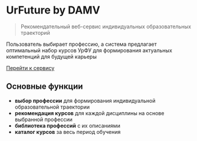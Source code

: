 # UrFuture by DAMV

> Рекомендательный веб-сервис индивидуальных образовательных траекторий

Пользователь выбирает профессию, а система предлагает оптимальный набор курсов УрФУ для формирования актуальных компетенций для будущей карьеры

[Перейти к сервису](http://app.urfuture.tech)

## Основные функции

* **выбор профессии** для формирования индивидуальной образовательной траектории
* **рекомендация курсов** для каждой дисциплины на основе выбранной профессии
* **библиотека профессий** с их описаниями
* **каталог курсов** за весь период обучения